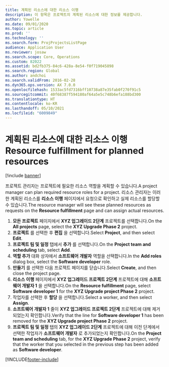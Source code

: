 ```yaml
---
title: 계획된 리소스에 대한 리소스 이행
description: 이 항목은 프로젝트의 계획된 리소스에 대한 정보를 제공합니다.
author: Yowelle
ms.date: 09/01/2020
ms.topic: article
ms.prod: ''
ms.technology: ''
ms.search.form: ProjProjectsListPage
audience: Application User
ms.reviewer: josaw
ms.search.scope: Core, Operations
ms.custom: 82022
ms.assetid: bd2fb375-84c6-428a-8e54-f0f719045898
ms.search.region: Global
ms.author: andchoi
ms.search.validFrom: 2016-02-28
ms.dyn365.ops.version: AX 7.0.0
ms.openlocfilehash: 1533ac5fd7316bff10738a87e35fab0f270f91c5
ms.sourcegitcommit: 40f68387f594180af64a5e5c748b6efa188bd300
ms.translationtype: HT
ms.contentlocale: ko-KR
ms.lasthandoff: 05/10/2021
ms.locfileid: "6009849"
---
```

# <a name="resource-fulfillment-for-planned-resources"></a><span data-ttu-id="d7ea1-103">계획된 리소스에 대한 리소스 이행</span><span class="sxs-lookup"><span data-stu-id="d7ea1-103">Resource fulfillment for planned resources</span></span>

[!include [banner](../includes/banner.md)]

<span data-ttu-id="d7ea1-104">프로젝트 관리자는 프로젝트에 필요한 리소스 역할을 계획할 수 있습니다.</span><span class="sxs-lookup"><span data-stu-id="d7ea1-104">A project manager can plan required resource roles for a project.</span></span> <span data-ttu-id="d7ea1-105">리소스 관리자는 이러한 계획된 리소스를 **리소스 이행** 페이지에서 요청으로 확인하고 실제 리소스를 할당할 수 있습니다.</span><span class="sxs-lookup"><span data-stu-id="d7ea1-105">The resource manager will see these planned resources as requests on the **Resource fulfillment** page and can assign actual resources.</span></span>

1. <span data-ttu-id="d7ea1-106">**모든 프로젝트** 페이지에서 **XYZ 업그레이드 2단계** 프로젝트를 선택합니다.</span><span class="sxs-lookup"><span data-stu-id="d7ea1-106">On the **All projects** page, select the **XYZ Upgrade Phase 2** project.</span></span>
2. <span data-ttu-id="d7ea1-107">**프로젝트** 를 선택한 후 **편집** 을 선택합니다.</span><span class="sxs-lookup"><span data-stu-id="d7ea1-107">Select **Project**, and then select **Edit**.</span></span>
3. <span data-ttu-id="d7ea1-108">**프로젝트 팀 및 일정** 탭에서 **추가** 를 선택합니다.</span><span class="sxs-lookup"><span data-stu-id="d7ea1-108">On the **Project team and scheduling** tab, select **Add**.</span></span>
4. <span data-ttu-id="d7ea1-109">**역할 추가** 대화 상자에서 **소프트웨어 개발자** 역할을 선택합니다.</span><span class="sxs-lookup"><span data-stu-id="d7ea1-109">In the **Add roles** dialog box, select the **Software developer** role.</span></span>
5. <span data-ttu-id="d7ea1-110">**만들기** 를 선택한 다음 프로젝트 페이지를 닫습니다.</span><span class="sxs-lookup"><span data-stu-id="d7ea1-110">Select **Create**, and then close the project page.</span></span>
6. <span data-ttu-id="d7ea1-111">**리소스 이행** 페이지에서 **XYZ 업그레이드 프로젝트 2단계** 프로젝트에 대해 **소프트웨어 개발자 1** 을 선택합니다.</span><span class="sxs-lookup"><span data-stu-id="d7ea1-111">On the **Resource fulfillment** page, select **Software developer 1** for the **XYZ Upgrade project Phase 2** project.</span></span>
7. <span data-ttu-id="d7ea1-112">작업자를 선택한 후 **할당** 을 선택합니다.</span><span class="sxs-lookup"><span data-stu-id="d7ea1-112">Select a worker, and then select **Assign**.</span></span>
8. <span data-ttu-id="d7ea1-113">**소프트웨어 개발자 1** 줄이 **XYZ 업그레이드 프로젝트 2단계** 프로젝트에 대해 제거되었는지 확인합니다.</span><span class="sxs-lookup"><span data-stu-id="d7ea1-113">Verify that the line for **Software developer 1** has been removed for the **XYZ Upgrade project Phase 2** project.</span></span>
9. <span data-ttu-id="d7ea1-114">**프로젝트 팀 및 일정** 탭의 **XYZ 업그레이드 2단계** 프로젝트에 대해 이전 단계에서 선택한 작업자가 **소프트웨어 개발자** 로 추가되었는지 확인합니다.</span><span class="sxs-lookup"><span data-stu-id="d7ea1-114">On the **Project team and scheduling** tab, for the **XYZ Upgrade Phase 2** project, verify that the worker that you selected in the previous step has been added as **Software developer**.</span></span>


[!INCLUDE[footer-include](../includes/footer-banner.md)]